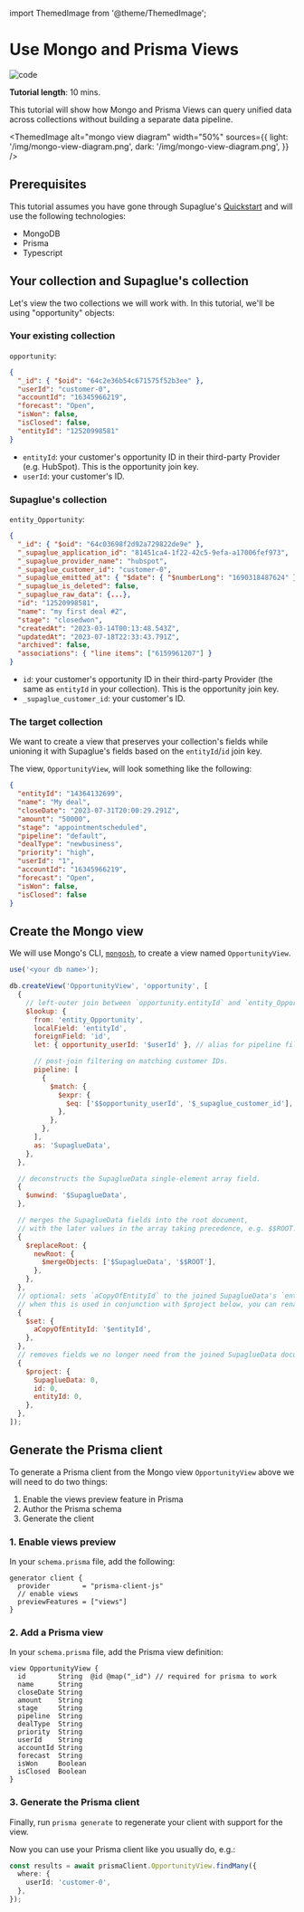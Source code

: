 import ThemedImage from '@theme/ThemedImage';

# Use Mongo and Prisma Views

![code](https://img.shields.io/badge/Code%20Tutorial-0000a5)

**Tutorial length**: 10 mins.

This tutorial will show how Mongo and Prisma Views can query unified data across collections without building a separate data pipeline.

<ThemedImage
alt="mongo view diagram"
width="50%"
sources={{
    light: '/img/mongo-view-diagram.png',
    dark: '/img/mongo-view-diagram.png',
  }}
/>

## Prerequisites

This tutorial assumes you have gone through Supaglue's [Quickstart](../quickstart) and will use the following technologies:

- MongoDB
- Prisma
- Typescript

## Your collection and Supaglue's collection

Let's view the two collections we will work with. In this tutorial, we'll be using "opportunity" objects:

### Your existing collection

`opportunity`:

```json
{
  "_id": { "$oid": "64c2e36b54c671575f52b3ee" },
  "userId": "customer-0",
  "accountId": "16345966219",
  "forecast": "Open",
  "isWon": false,
  "isClosed": false,
  "entityId": "12520998581"
}
```

- `entityId`: your customer's opportunity ID in their third-party Provider (e.g. HubSpot). This is the opportunity join key.
- `userId`: your customer's ID.

### Supaglue's collection

`entity_Opportunity`:

```json
{
  "_id": { "$oid": "64c03698f2d92a729822de9e" },
  "_supaglue_application_id": "81451ca4-1f22-42c5-9efa-a17006fef973",
  "_supaglue_provider_name": "hubspot",
  "_supaglue_customer_id": "customer-0",
  "_supaglue_emitted_at": { "$date": { "$numberLong": "1690318487624" } },
  "_supaglue_is_deleted": false,
  "_supaglue_raw_data": {...},
  "id": "12520998581",
  "name": "my first deal #2",
  "stage": "closedwon",
  "createdAt": "2023-03-14T00:13:48.543Z",
  "updatedAt": "2023-07-18T22:33:43.791Z",
  "archived": false,
  "associations": { "line items": ["6159961207"] }
}
```

- `id`: your customer's opportunity ID in their third-party Provider (the same as `entityId` in your collection). This is the opportunity join key.
- `_supaglue_customer_id`: your customer's ID.

### The target collection

We want to create a view that preserves your collection's fields while unioning it with Supaglue's fields based on the `entityId`/`id` join key.

The view, `OpportunityView`, will look something like the following:

```json
{
  "entityId": "14364132699",
  "name": "My deal",
  "closeDate": "2023-07-31T20:00:29.291Z",
  "amount": "50000",
  "stage": "appointmentscheduled",
  "pipeline": "default",
  "dealType": "newbusiness",
  "priority": "high",
  "userId": "1",
  "accountId": "16345966219",
  "forecast": "Open",
  "isWon": false,
  "isClosed": false
}
```

## Create the Mongo view

We will use Mongo's CLI, [`mongosh`](https://www.mongodb.com/docs/mongodb-shell/), to create a view named `OpportunityView`.

```js
use('<your db name>');

db.createView('OpportunityView', 'opportunity', [
  {
    // left-outer join between `opportunity.entityId` and `entity_Opportunity.id`.
    $lookup: {
      from: 'entity_Opportunity',
      localField: 'entityId',
      foreignField: 'id',
      let: { opportunity_userId: '$userId' }, // alias for pipeline filter below.

      // post-join filtering on matching customer IDs.
      pipeline: [
        {
          $match: {
            $expr: {
              $eq: ['$$opportunity_userId', '$_supaglue_customer_id'],
            },
          },
        },
      ],
      as: 'SupaglueData',
    },
  },

  // deconstructs the SupaglueData single-element array field.
  {
    $unwind: '$SupaglueData',
  },

  // merges the SupaglueData fields into the root document,
  // with the later values in the array taking precedence, e.g. $$ROOT.
  {
    $replaceRoot: {
      newRoot: {
        $mergeObjects: ['$SupaglueData', '$$ROOT'],
      },
    },
  },
  // optional: sets `aCopyOfEntityId` to the joined SupaglueData's `entityId`.
  // when this is used in conjunction with $project below, you can rename fields.
  {
    $set: {
      aCopyOfEntityId: '$entityId',
    },
  },
  // removes fields we no longer need from the joined SupaglueData document.
  {
    $project: {
      SupaglueData: 0,
      id: 0,
      entityId: 0,
    },
  },
]);
```

## Generate the Prisma client

To generate a Prisma client from the Mongo view `OpportunityView` above we will need to do two things:

1. Enable the views preview feature in Prisma
2. Author the Prisma schema
3. Generate the client

### 1. Enable views preview

In your `schema.prisma` file, add the following:

```
generator client {
  provider        = "prisma-client-js"
  // enable views
  previewFeatures = ["views"]
}
```

### 2. Add a Prisma view

In your `schema.prisma` file, add the Prisma view definition:

```
view OpportunityView {
  id        String  @id @map("_id") // required for prisma to work
  name      String
  closeDate String
  amount    String
  stage     String
  pipeline  String
  dealType  String
  priority  String
  userId    String
  accountId String
  forecast  String
  isWon     Boolean
  isClosed  Boolean
}
```

### 3. Generate the Prisma client

Finally, run `prisma generate` to regenerate your client with support for the view.

Now you can use your Prisma client like you usually do, e.g.:

```ts
const results = await prismaClient.OpportunityView.findMany({
  where: {
    userId: 'customer-0',
  },
});
```
